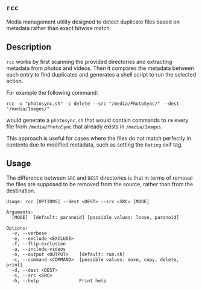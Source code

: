 ## `rcc`

Media management utility designed to detect duplicate files based on metadata rather than exact bitwise match.

## Description

`rcc` works by first scanning the provided directories and extracting metadata from photos and videos. Then it compares the metadata between each entry to find duplicates and generates a shell script to run the selected action.

For example the following command:
```
rcc -o "photosync.sh" -c delete --src "/media/PhotoSync/" --dest "/media/Images/"
```
would generate a `photosync.sh` that would contain commands to `rm` every file from `/media/PhotoSync` that already exists in `/media/Images`.

This approach is useful for cases where the files do not match perfectly in contents due to modified metadata, such as setting the `Rating` exif tag.

## Usage

The difference between `SRC` and `DEST` directories is that in terms of removal the files are supposed to be removed from the source, rather than from the destination.

```
Usage: rcc [OPTIONS] --dest <DEST> --src <SRC> [MODE]

Arguments:
  [MODE]  [default: paranoid] [possible values: loose, paranoid]

Options:
  -v, --verbose
  -e, --exclude <EXCLUDE>
  -f, --flip-exclusion
  -a, --include-videos
  -o, --output <OUTPUT>    [default: run.sh]
  -c, --command <COMMAND>  [possible values: move, copy, delete, print]
  -d, --dest <DEST>
  -s, --src <SRC>
  -h, --help               Print help
```
